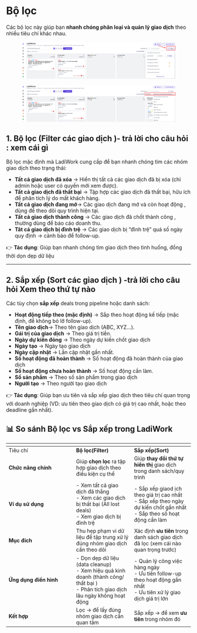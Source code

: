 # Bộ lọc

Các bộ lọc này giúp bạn **nhanh chóng phân loại và quản lý giao dịch** theo nhiều tiêu chí khác nhau.

<figure><img src="../.gitbook/assets/image (10).png" alt=""><figcaption></figcaption></figure>

<figure><img src="../.gitbook/assets/image (1) (1).png" alt=""><figcaption></figcaption></figure>

## 1. Bộ lọc (Filter các giao dịch )- trả lời cho câu hỏi : xem cái gì&#x20;

&#x20;Bộ lọc mặc định mà LadiWork cung cấp để bạn nhanh chóng tìm các nhóm giao dịch theo trạng thái:

* **Tất cả giao dịch đã xóa** → Hiển thị tất cả các giao dịch đã bị xóa (chỉ admin hoặc user có quyền mới xem được).
* **Tất cả giao dịch đã thất bại** → Tập hợp các giao dịch đã thất bại, hữu ích để phân tích lý do mất khách hàng.
* **Tất cả giao dịch đang mở**→ Các giao dịch đang mở và còn hoạt động , dùng để theo dõi quy trình hiện tại.
* **Tất cả giao dịch thành công** → Các giao dịch đã chốt thành công , thường dùng để báo cáo doanh thu.
* **Tât cả giao dịch bị đình trệ**  → Các giao dịch bị “đình trệ” quá số ngày quy định → cảnh báo để follow-up.

👉 **Tác dụng**: Giúp bạn nhanh chóng tìm giao dịch theo tình huống, đồng thời dọn dẹp dữ liệu&#x20;

***

## 2. Sắp xếp **(Sort các giao dịch ) -trả lời cho câu hỏi Xem theo thứ tự nào**

Các tùy chọn **sắp xếp** deals trong pipeline hoặc danh sách:

* **Hoạt động tiếp theo (mặc định)** → Sắp theo hoạt động kế tiếp (mặc định, để không bỏ lỡ follow-up).
* **Tên giao dịch**→ Theo tên giao dịch (ABC, XYZ...).
* **Gái trị của giao dịch** → Theo giá trị tiền.
* **Ngày dự kiến đóng** → Theo ngày dự kiến chốt giao dịch
* **Ngày tạo** → Ngày tạo giao dịch
* **Ngày cập nhật** → Lần cập nhật gần nhất.
* **Số hoạt động đã hoàn thành** → Số hoạt động đã hoàn thành của giao dịch
* **Số hoạt động chưa hoàn thành**  → Số hoạt động cần làm.
* **Số sản phẩm** → Theo số sản phẩm trong giao dịch
* **Người tạo** → Theo người tạo giao dịch&#x20;

👉 **Tác dụng**: Giúp bạn ưu tiên và sắp xếp giao dịch theo tiêu chí quan trọng với doanh nghiệp (VD: ưu tiên theo giao dịch có giá trị cao nhất, hoặc theo deadline gần nhất).

## 📊 So sánh Bộ lọc vs Sắp xếp  trong LadiWork

<table data-header-hidden><thead><tr><th width="170.1112060546875"></th><th></th><th></th></tr></thead><tbody><tr><td>Tiêu chí</td><td><strong>Bộ lọc(Filter)</strong></td><td><strong>Sắp xếp(Sort)</strong></td></tr><tr><td><strong>Chức năng chính</strong></td><td>Giúp <strong>chọn lọc</strong> ra tập hợp giao dịch theo điều kiện cụ thể</td><td>Giúp <strong>thay đổi thứ tự hiển thị</strong> giao dịch trong danh sách/quy trình</td></tr><tr><td><strong>Ví dụ sử dụng</strong></td><td>- Xem tất cả giao dịch đã thắng<br>- Xem các giao dịch bị thất bại (All lost deals)<br>- Xem giao dịch bị đình trệ </td><td>- Sắp xếp giaod ịch theo giá trị cao nhất<br>- Sắp xếp theo ngày dự kiến chốt gần nhất<br>- Sắp theo số hoạt động cần làm</td></tr><tr><td><strong>Mục đích</strong></td><td>Thu hẹp phạm vi dữ liệu để tập trung xử lý đúng nhóm giao dịch cần theo dõi</td><td>Xác định <strong>ưu tiên</strong> trong danh sách giao dịch đã lọc (xem cái nào quan trọng trước)</td></tr><tr><td><strong>Ứng dụng điển hình</strong></td><td>- Dọn dẹp dữ liệu (data cleanup)<br>- Xem hiệu quả kinh doanh (thành công/ thất bại )<br>- Phân tích giao dịch lâu ngày không hoạt động</td><td>- Quản lý công việc hàng ngày<br>- Ưu tiên follow-up theo hoạt động gần nhất<br>- Ưu tiên xử lý giao dịch giá trị lớn</td></tr><tr><td><strong>Kết hợp</strong></td><td>Lọc → để lấy đúng nhóm giao dịch cần quan tâm</td><td>Sắp xếp → để xem <strong>ưu tiên</strong> trong nhóm đó</td></tr></tbody></table>

